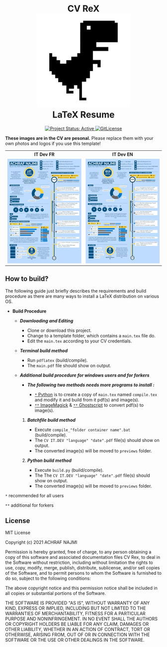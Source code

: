 <h1 align="center">
  CV ReX
  <br />
  <img alt="cvrex icon" src="../previews/cvrex.svg" height="300px" />
  <br />
  LaTeX Resume
</h1>

<div align="center">
  <a href="http://www.repostatus.org/#active" title="Project Status: Active – The project has reached a stable, usable state and is being actively developed.">
    <img src="http://www.repostatus.org/badges/latest/active.svg" alt="Project Status: Active" />
  </a>
  <a href="https://gitlicense.com/license/NajmiAchraf/cvrex">
    <img src="https://gitlicense.com/badge/NajmiAchraf/cvrex" alt="GitLicense" />
  </a>  
</div>


**These images are in the CV are pesonal.**
Please replace them with your own photos and logos if you use this template!


<div align="center">

<table width="100%" margin-left="auto" margin-right="auto">
  <tr>
    <th>IT Dev FR</th>
    <th>IT Dev EN</th>
  </tr>
  <tr>
    <td width="50%">
      <img src="../previews/it-dev_fr.png" 
        alt="IT Dev CV example preview" />
    </td>
    <td width="50%">
      <img src="../previews/it-dev_en.png" 
        alt="IT Dev CV example preview" />
    </td>
  </tr>
</table>
</div>

## How to build?

The following guide just briefly describes the requirements and build procedure as there are many ways to install a LaTeX distribution on various OS.

* ****Build Procedure****
	* ***Downloading and Editing***
		* Clone or download this project. 
		* Change to a template folder, which contains a `main.tex` file do.
		* Edit the `main.tex` according to your CV credentials.

	* ***Terminal build method***
		* Run `pdflatex` (build/compile).
		* The `main.pdf` file should show on output.

	* *****Additional build procedure for windows users and for forkers*****
		* ***The following two methods needs more programs to install :***

			* [`*` Python](<https://www.python.org/downloads/>) is to create a copy of `main.tex` named `compile.tex` and modify it and build from it pdf(s) and image(s).
			* [`**` ImageMagick](<https://imagemagick.org/script/download.php>) & [`**` Ghostscript](<https://www.ghostscript.com/download.html>) to convert pdf(s) to image(s).

		1. ***Batchfile build method***
			* Execute `compile_"folder container name".bat` (build/compile).
			* The `CV IT.DEV "language" "date".pdf` file(s) should show on output.
			* The converted image(s) will be moved to `previews` folder.

		2. ***Python build method***
			* Execute `build.py` (build/compile).
			* The The `CV IT.DEV "language" "date".pdf` file(s) should show on output.
			* The converted image(s) will be moved to `previews` folder.

`*` recommended for all users

`**` additional for forkers

## License

MIT License

Copyright (c) 2021 ACHRAF NAJMI

Permission is hereby granted, free of charge, to any person obtaining a copy of this software and associated documentation files CV Rex, to deal in the Software without restriction, including without limitation the rights to use, copy, modify, merge, publish, distribute, sublicense, and/or sell copies of the Software, and to permit persons to whom the Software is furnished to do so, subject to the following conditions:

The above copyright notice and this permission notice shall be included in all copies or substantial portions of the Software.

THE SOFTWARE IS PROVIDED "AS IS", WITHOUT WARRANTY OF ANY KIND, EXPRESS OR IMPLIED, INCLUDING BUT NOT LIMITED TO THE WARRANTIES OF MERCHANTABILITY, FITNESS FOR A PARTICULAR PURPOSE AND NONINFRINGEMENT.
IN NO EVENT SHALL THE AUTHORS OR COPYRIGHT HOLDERS BE LIABLE FOR ANY CLAIM, DAMAGES OR OTHER LIABILITY, WHETHER IN AN ACTION OF CONTRACT, TORT OR OTHERWISE, ARISING FROM, OUT OF OR IN CONNECTION WITH THE SOFTWARE OR THE USE OR OTHER DEALINGS IN THE SOFTWARE.
